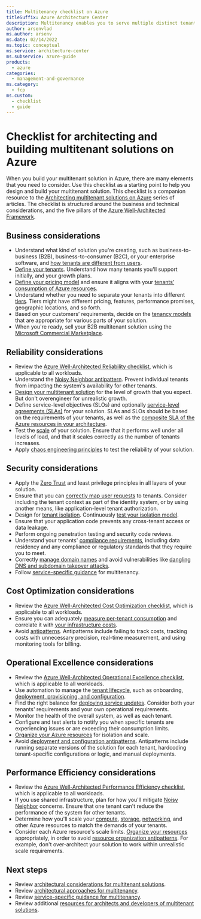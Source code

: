```yaml
---
title: Multitenancy checklist on Azure
titleSuffix: Azure Architecture Center
description: Multitenancy enables you to serve multiple distinct tenants in your Azure-hosted solution. Use this checklist to assess your multitenancy requirements and architecture. 
author: arsenvlad
ms.author: arsenv
ms.date: 02/14/2022
ms.topic: conceptual
ms.service: architecture-center
ms.subservice: azure-guide
products:
  - azure
categories:
  - management-and-governance
ms.category:
  - fcp
ms.custom:
  - checklist
  - guide
---
```


# Checklist for architecting and building multitenant solutions on Azure

When you build your multitenant solution in Azure, there are many elements that you need to consider. Use this checklist as a starting point to help you design and build your multitenant solution. This checklist is a companion resource to the [Architecting multitenant solutions on Azure](./overview.md) series of articles. The checklist is structured around the business and technical considerations, and the five pillars of the [Azure Well-Architected Framework](/azure/architecture/framework).

## Business considerations

* Understand what kind of solution you're creating, such as business-to-business (B2B), business-to-consumer (B2C), or your enterprise software, and [how tenants are different from users](./overview.md).
* [Define your tenants](./considerations/tenancy-models-content.md#define-a-tenant). Understand how many tenants you'll support initially, and your growth plans.
* [Define your pricing model](./considerations/pricing-models.md) and ensure it aligns with your [tenants’ consumption of Azure resources](./considerations/measure-consumption.md).
* Understand whether you need to separate your tenants into different [tiers](./considerations/pricing-models.md#feature--and-service-level-based-pricing). Tiers might have different pricing, features, performance promises, geographic locations, and so forth.
* Based on your customers’ requirements, decide on the [tenancy models](./considerations/tenancy-models-content.md) that are appropriate for various parts of your solution.
* When you're ready, sell your B2B multitenant solution using the [Microsoft Commercial Marketplace](/azure/marketplace/plan-saas-offer).

## Reliability considerations

* Review the [Azure Well-Architected Reliability checklist](/azure/architecture/framework/resiliency/design-checklist), which is applicable to all workloads.
* Understand the [Noisy Neighbor antipattern](../../antipatterns/noisy-neighbor/noisy-neighbor.yml). Prevent individual tenants from impacting the system's availability for other tenants.
* [Design your multitenant solution](./approaches/overview-content.md) for the level of growth that you expect. But don't overengineer for unrealistic growth.
* Define service-level objectives (SLOs) and optionally [service-level agreements (SLAs)](/learn/modules/choose-azure-services-sla-lifecycle/2-what-are-service-level-agreements) for your solution. SLAs and SLOs should be based on the requirements of your tenants, as well as the [composite SLA of the Azure resources in your architecture](/azure/architecture/framework/resiliency/business-metrics).
* Test the [scale](./approaches/compute.md#scale) of your solution. Ensure that it performs well under all levels of load, and that it scales correctly as the number of tenants increases.
* Apply [chaos engineering principles](./approaches/compute.md#isolation) to test the reliability of your solution.

## Security considerations

* Apply the [Zero Trust](/security/zero-trust) and least privilege principles in all layers of your solution.
* Ensure that you can [correctly map user requests](./considerations//map-requests-content.md) to tenants. Consider including the tenant context as part of the identity system, or by using another means, like application-level tenant authorization.
* Design for [tenant isolation](./considerations/tenancy-models-content.md#tenant-isolation). Continuously [test your isolation model](./approaches/compute.md#isolation).
* Ensure that your application code prevents any cross-tenant access or data leakage.
* Perform ongoing penetration testing and security code reviews.
* Understand your tenants' [compliance requirements](./approaches/governance-compliance.md), including data residency and any compliance or regulatory standards that they require you to meet.
* Correctly [manage domain names](./considerations/domain-names-content.md) and avoid vulnerabilities like [dangling DNS and subdomain takeover attacks](./considerations/domain-names-content.md#dangling-dns-and-subdomain-takeover-attacks).
* Follow [service-specific guidance](./service/overview.md) for multitenancy.

## Cost Optimization considerations

* Review the [Azure Well-Architected Cost Optimization checklist](/azure/architecture/framework/cost/design-checklist), which is applicable to all workloads.
* Ensure you can adequately [measure per-tenant consumption](./considerations/measure-consumption.md) and correlate it with [your infrastructure costs](./approaches/cost-management-allocation.md).
* Avoid [antipatterns](./approaches/cost-management-allocation.md#antipatterns-to-avoid). Antipatterns include failing to track costs, tracking costs with unnecessary precision, real-time measurement, and using monitoring tools for billing.

## Operational Excellence considerations

* Review the [Azure Well-Architected Operational Excellence checklist](../../checklist/data-ops.md), which is applicable to all workloads.
* Use automation to manage the [tenant lifecycle](./considerations/tenant-lifecycle.md), such as onboarding, [deployment, provisioning, and configuration](./approaches/deployment-configuration.yml).
* Find the right balance for [deploying service updates](./considerations/updates.md). Consider both your tenants' requirements and your own operational requirements.
* Monitor the health of the overall system, as well as each tenant.
* Configure and test alerts to notify you when specific tenants are experiencing issues or are exceeding their consumption limits.
* [Organize your Azure resources](./approaches/resource-organization.md) for isolation and scale.
* Avoid [deployment and configuration antipatterns](./approaches/deployment-configuration.yml#antipatterns-to-avoid). Antipatterns include running separate versions of the solution for each tenant, hardcoding tenant-specific configurations or logic, and manual deployments.

## Performance Efficiency considerations

* Review the [Azure Well-Architected Performance Efficiency checklist](/azure/architecture/framework/scalability/performance-efficiency), which is applicable to all workloads.
* If you use shared infrastructure, plan for how you'll mitigate [Noisy Neighbor](../../antipatterns/noisy-neighbor/noisy-neighbor.yml) concerns. Ensure that one tenant can't reduce the performance of the system for other tenants.
* Determine how you'll scale your [compute](./approaches/compute.md), [storage](./approaches/storage-data.md), [networking](./approaches/networking.md), and other Azure resources to match the demands of your tenants.
* Consider each Azure resource's scale limits. [Organize your resources](./approaches/resource-organization.md) appropriately, in order to avoid [resource organization antipatterns](./approaches/resource-organization.md#antipatterns-to-avoid). For example, don't over-architect your solution to work within unrealistic scale requirements.

## Next steps

* Review [architectural considerations for multitenant solutions](./considerations/overview.md).
* Review [architectural approaches for multitenancy](./approaches/overview-content.yml).
* Review [service-specific guidance for multitenancy](./service/overview.md).
* Review additional [resources for architects and developers of multitenant solutions](related-resources.md).
